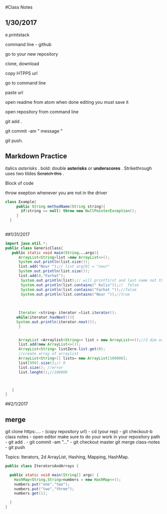 
#Class Notes 
## 1/30/2017

e.printstack

command line - github

go to your new repository

clone, download

copy HTPPS url

go to command line 

paste url 

open readme from atom when done editing you must save it 

open repository from command line 

git add . 

git commit -am  " message " 

git push.


## Markdown Practice

italics *asterisks* .
bold: double **asterisks** or __underscores__ .
Strikethrough uses two tildes ~~Scratch this~~ .

Block of code

throw exeption whenever you are not in the driver
```java 
class Example{
     public String methodName(String string){
       if(string == null) throw new NullPointerException();
     }
  }
  
```
##1/31/2017

```java
import java.util.*;
public class GenericClass{
   public static void main(String...args){
      ArrayList<String>list =new ArrayList<>();
      System.out.println(list.size());
      list.add("Nour ");// list arg[0] = "nour"
      System.out.println(list.size());
      list.add(0,"Farhat");
       System.out.println(list);// will printfirst and last name not the address
       System.out.println(list.contains(" Kulis"));//  false
       System.out.println(list.contains("Farhat "));//false
       System.out.println(list.contains("Nour "));//true
       
       
       
      Iterator <string> iterator =list.iterator();
     while(iterator.hasNext()){
     System.out.println(iterator.next());
      }


      ArrayList <Arraylist<String>> list = new ArrayList<>();//2 dim array list not really good
      list.add(new ArrayList<>());
      ArrayList<String> listZero.list.get(0);
      //create array of arraylist
      ArrayList<String>[] lists= new ArrayList[100000];
      list[999].size();// 0
      list.size(); //error
      list.lenght();//100000



   }
}
```
##2/1/2017
## merge

git clone https:.... -
(copy repository url) -
cd (your rep) -
git checkout-b class notes -
open editor make sure to do your work in your repository path -
git add . -
git commit -am "..." -
git checkout master
git merge class-notes -
git push

Topics: 
Iterators,
2d ArrayList,
Hashing,
Mapping,
HashMap.
```java
public class IteratorsAndArrays {

  public static void main(String[] args) {
    HashMap<String,String>numbers = new HashMap<>();
    numbers.put("one","two");
    numbers.put("two","three");
    numbers.get(1);

  }
}
```
